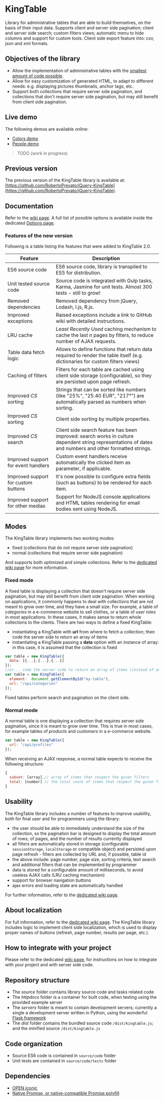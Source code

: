 # KingTable
Library for administrative tables that are able to build themselves, on the basis of their input data.
Supports client and server side pagination; client and server side search; custom filters views; automatic menu to hide columns and support for custom tools. Client side export feature into: csv, json and xml formats.

## Objectives of the library
* Allow the implementation of administrative tables with the [smallest amount of code possible](https://github.com/RobertoPrevato/KingTable/wiki/Minimum-effort).
* Allow for easy customization of generated HTML, to adapt to different needs: e.g. displaying pictures thumbnails, anchor tags, etc.
* Support both collections that require server side pagination, and collections that don't require server side pagination, but may still benefit from client side pagination.

## Live demo
The following demos are available online:
* [Colors demo](https://robertoprevato.github.io/demos/kingtable/colors.html)
* [People demo](https://robertoprevato.github.io/demos/kingtable/people.html)
> TODO (work in progress)

## Previous version
The previous version of the KingTable library is available at: [https://github.com/RobertoPrevato/jQuery-KingTable](https://github.com/RobertoPrevato/jQuery-KingTable).

## Documentation
Refer to the [wiki page](https://github.com/RobertoPrevato/KingTable/wiki).
A full list of possible options is available inside the dedicated [Options page](https://github.com/RobertoPrevato/KingTable/wiki/Options).

### Features of the new version
Following is a table listing the features that were added to KingTable 2.0.

| Feature                             | Description                                                                                                                                                        |
|-------------------------------------|--------------------------------------------------------------------------------------------------------------------------------------------------------------------|
| ES6 source code                     | ES6 source code, library is transpiled to ES5 for distribution.                                                                                                    |
| Unit tested source code             | Source code is integrated with Gulp tasks, Karma, Jasmine for unit tests. Almost 300 tests - still to grow!                                                        |
| Removed dependencies                | Removed dependency from jQuery, Lodash, I.js, R.js.                                                                                                                |
| Improved exceptions                 | Raised exceptions include a link to GitHub wiki with detailed instructions.                                                                                        |
| LRU cache                           | _Least Recently Used_ caching mechanism to cache the last _n_ pages by filters, to reduce number of AJAX requests.                                                 |
| Table data fetch logic              | Allows to define functions that return data required to render the table itself (e.g. dictionaries for custom filters views)                                       |
| Caching of filters                  | Filters for each table are cached using client side storage (configurable), so they are persisted upon page refresh.                                               |
| Improved _CS_ sorting               | Strings that can be sorted like numbers (like "25%", "25.40 EUR", "217°") are automatically parsed as numbers when sorting.                                        |
| Improved _CS_ sorting               | Client side sorting by multiple properties.                                                                                                                        |
| Improved _CS_ search                | Client side search feature has been improved: search works in culture dependent string representations of dates and numbers and other formatted strings.           |
| Improved support for event handlers | Custom event handlers receive automatically the clicked item as parameter, if applicable.                                                                          |
| Improved support for custom buttons | It's now possible to configure extra fields (such as buttons) to be rendered for each item.                                                                        |
| Improved support for other medias   | Support for NodeJS console applications and HTML tables rendering for email bodies sent using NodeJS.                                                              |

## Modes
The KingTable library implements two working modes:
* fixed (collections that do not require server side pagination)
* normal (collections that require server side pagination)

And supports both optimized and simple collections. Refer to the [dedicated wiki page](https://github.com/RobertoPrevato/KingTable/wiki/Working-modes) for more information.

### Fixed mode
A fixed table is displaying a collection that doesn't require server side pagination, but may still benefit from client side pagination.
When working on applications, it commonly happens to deal with collections that are not meant to grow over time, and they have a small size.
For example, a table of *categories* in a e-commerce website to sell clothes, or a table of *user roles* in most applications.
In these cases, it makes sense to return whole collections to the clients.
There are two ways to define a fixed KingTable:
* instantiating a KingTable with **url** from where to fetch a collection; then code the server side to return an array of items
* instantiating a KingTable passing a **data** option with an instance of array: in this case, it is assumed that the collection is fixed
```js
var table = new KingTable({
  data: [{...},{...},{...}]
});
//or... code the server side to return an array of items (instead of an object describing a paginated set of results)
var table = new KingTable({
  element:  document.getElementById("my-table"),
  url: "/api/categories"
});
```
Fixed tables perform search and pagination on the client side.

### Normal mode
A normal table is one displaying a collection that requires server side pagination, since it is meant to grow over time.
This is true in most cases, for example tables of *products* and *customers* in a e-commerce website.
```js
var table = new KingTable({
  url: "/api/profiles"
});
```
When receiving an AJAX response, a normal table expects to receive the following structure:
```js
{
  subset: [array],// array of items that respect the given filters
  total: [number] // the total count of items that respect the given filters; excluding the pagination: for example 13000
}
```
## Usability
The KingTable library includes a number of features to improve usability, both for final user and for programmers using the library:
* the user should be able to immediately understand the size of the collection, so the pagination bar is designed to display the total amount of rows; of pages, and the number of results currently displayed
* all filters are automatically stored in storage (configurable `sessionStorage`, `localStorage` or compatible object) and persisted upon page refresh - filters are collected by URL and, if possible, table id
* the above include: page number, page size, sorting criteria, text search and additional filters that can be implemented by programmer
* data is stored for a configurable amount of milliseconds, to avoid useless AJAX calls (LRU caching mechanism)
* support for browser navigation buttons
* ajax errors and loading state are automatically handled

For further information, refer to the [dedicated wiki page](https://github.com/RobertoPrevato/KingTable/wiki/About-usability).

## About localization
For full information, refer to the [dedicated wiki page](https://github.com/RobertoPrevato/KingTable/wiki/Implementing-localization).
The KingTable library includes logic to implement client side localization, which is used to display proper names of buttons (refresh, page number, results per page, etc.).

## How to integrate with your project
Please refer to the dedicated [wiki page](https://github.com/RobertoPrevato/KingTable/wiki/How-to-integrate-in-your-project), for instructions on how to integrate with your project and with server side code.

## Repository structure
* The *source* folder contains library source code and tasks related code
* The *httpdocs* folder is a container for built code, when testing using the provided example server
* The *servers* folder is meant to contain development servers; currently a single a development server written in Python, using the wonderful [Flask framework](http://flask.pocoo.org/)
* The *dist* folder contains the bundled source code `/dist/kingtable.js`; and the minified source `/dist/kingtable.js`

## Code organization
* Source ES6 code is contained in `source/code` folder
* Unit tests are contained in `source/code/tests` folder

## Dependencies
* [OPEN iconic](https://github.com/iconic/open-iconic)
* [Native Promise, or native-compatible Promise polyfill](https://github.com/stefanpenner/es6-promise)

